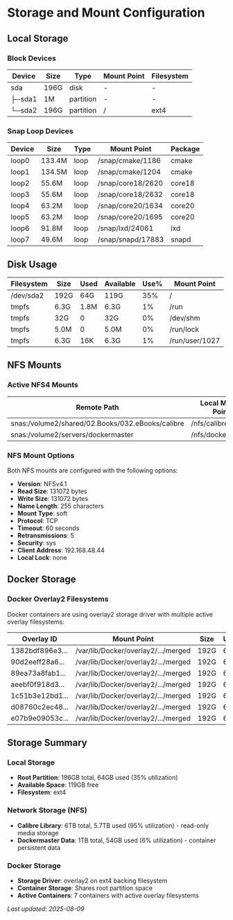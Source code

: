 # Storage and Mount Configuration

## Local Storage

### Block Devices

| Device | Size | Type | Mount Point | Filesystem |
|--------|------|------|-------------|------------|
| sda | 196G | disk | - | - |
| ├─sda1 | 1M | partition | - | - |
| └─sda2 | 196G | partition | / | ext4 |

### Snap Loop Devices

| Device | Size | Type | Mount Point | Package |
|--------|------|------|-------------|---------|
| loop0 | 133.4M | loop | /snap/cmake/1186 | cmake |
| loop1 | 134.5M | loop | /snap/cmake/1204 | cmake |
| loop2 | 55.6M | loop | /snap/core18/2620 | core18 |
| loop3 | 55.6M | loop | /snap/core18/2632 | core18 |
| loop4 | 63.2M | loop | /snap/core20/1634 | core20 |
| loop5 | 63.2M | loop | /snap/core20/1695 | core20 |
| loop6 | 91.8M | loop | /snap/lxd/24061 | lxd |
| loop7 | 49.6M | loop | /snap/snapd/17883 | snapd |

## Disk Usage

| Filesystem | Size | Used | Available | Use% | Mount Point |
|------------|------|------|-----------|------|-------------|
| /dev/sda2 | 192G | 64G | 119G | 35% | / |
| tmpfs | 6.3G | 1.8M | 6.3G | 1% | /run |
| tmpfs | 32G | 0 | 32G | 0% | /dev/shm |
| tmpfs | 5.0M | 0 | 5.0M | 0% | /run/lock |
| tmpfs | 6.3G | 16K | 6.3G | 1% | /run/user/1027 |

## NFS Mounts

### Active NFS4 Mounts

| Remote Path | Local Mount Point | Server | Size | Used | Available | Use% |
|-------------|-------------------|--------|------|------|-----------|------|
| snas:/volume2/shared/02.Books/032.eBooks/calibre | /nfs/calibre | 192.168.1.50 | 6.0T | 5.7T | 321G | 95% |
| snas:/volume2/servers/dockermaster | /nfs/dockermaster | 192.168.1.50 | 1.0T | 54G | 971G | 6% |

### NFS Mount Options

Both NFS mounts are configured with the following options:

- **Version**: NFSv4.1
- **Read Size**: 131072 bytes
- **Write Size**: 131072 bytes
- **Name Length**: 255 characters
- **Mount Type**: soft
- **Protocol**: TCP
- **Timeout**: 60 seconds
- **Retransmissions**: 5
- **Security**: sys
- **Client Address**: 192.168.48.44
- **Local Lock**: none

## Docker Storage

### Docker Overlay2 Filesystems

Docker containers are using overlay2 storage driver with multiple active overlay filesystems:

| Overlay ID | Mount Point | Size | Used | Available | Use% |
|------------|-------------|------|------|-----------|------|
| 1382bdf896e3... | /var/lib/Docker/overlay2/.../merged | 192G | 64G | 119G | 35% |
| 90d2eeff28a6... | /var/lib/Docker/overlay2/.../merged | 192G | 64G | 119G | 35% |
| 89ea73a8fab1... | /var/lib/Docker/overlay2/.../merged | 192G | 64G | 119G | 35% |
| aeebf0f918d3... | /var/lib/Docker/overlay2/.../merged | 192G | 64G | 119G | 35% |
| 1c51b3e12bd1... | /var/lib/Docker/overlay2/.../merged | 192G | 64G | 119G | 35% |
| d08760c2ec48... | /var/lib/Docker/overlay2/.../merged | 192G | 64G | 119G | 35% |
| e07b9e09053c... | /var/lib/Docker/overlay2/.../merged | 192G | 64G | 119G | 35% |

## Storage Summary

### Local Storage

- **Root Partition**: 196GB total, 64GB used (35% utilization)
- **Available Space**: 119GB free
- **Filesystem**: ext4

### Network Storage (NFS)

- **Calibre Library**: 6TB total, 5.7TB used (95% utilization) - read-only media storage
- **Dockermaster Data**: 1TB total, 54GB used (6% utilization) - container persistent data

### Docker Storage

- **Storage Driver**: overlay2 on ext4 backing filesystem
- **Container Storage**: Shares root partition space
- **Active Containers**: 7 containers with active overlay filesystems

_Last updated: 2025-08-09_
